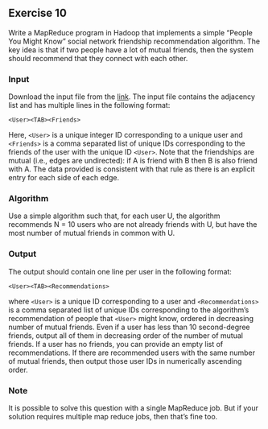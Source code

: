 ## Exercise 10

Write a MapReduce program in Hadoop that implements a simple “People You Might Know” social network friendship recommendation algorithm. The key idea is that if two people have a lot of mutual friends, then the system should recommend that they connect with each other.

### Input

Download the input file from the 
[link](../../data/soc-LiveJournal1Adj.txt).
The input file contains the adjacency list and has multiple lines in the following format:

    <User><TAB><Friends>


Here, `<User>` is a unique integer ID corresponding to a unique user and `<Friends>` is a comma separated list of unique IDs corresponding to the friends of the user with the unique ID `<User>`. Note that the friendships are mutual (i.e., edges are undirected): if A is friend with B then B is also friend with A. The data provided is consistent with that rule as there is an explicit entry for each side of each edge.

### Algorithm

Use a simple algorithm such that, for each user U, the algorithm recommends N = 10 users who are not already friends with U, but have the most number of mutual friends in common with U.
### Output

The output should contain one line per user in the following format:

    <User><TAB><Recommendations>

where `<User>` is a unique ID corresponding to a user and `<Recommendations>` is a comma separated list of unique IDs corresponding to the algorithm’s recommendation of people that `<User>` might know, ordered in decreasing number of mutual friends. Even if a user has less than 10 second-degree friends, output all of them in decreasing order of the number of mutual friends. If a user has no friends, you can provide an empty list of recommendations. If there are recommended users with the same number of mutual friends, then output those user IDs in numerically ascending order.

### Note

It is possible to solve this question with a single MapReduce job. But if your solution requires multiple map reduce jobs, then that’s fine too.
